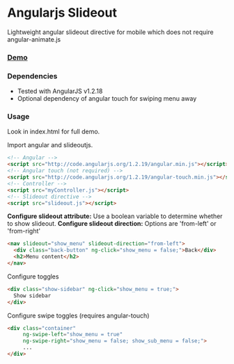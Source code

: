 # Angularjs Slideout

Lightweight angular slideout directive for mobile which does not require angular-animate.js

### [Demo](http://mfbx9da4.github.io/projects/angular-slideout)

### Dependencies

- Tested with AngularJS v1.2.18
- Optional dependency of angular touch for swiping menu away

### Usage

Look in index.html for full demo.


Import angular and slideoutjs.

```html
<!-- Angular -->
<script src="http://code.angularjs.org/1.2.19/angular.min.js"></script>
<!-- Angular touch (not required) -->
<script src="http://code.angularjs.org/1.2.19/angular-touch.min.js"></script>
<!-- Controller -->
<script src="myController.js"></script>
<!-- Slideout directive -->
<script src="slideout.js"></script>
```

**Configure slideout attribute:** Use a boolean variable to determine whether to show slideout.
**Configure slideout direction:** Options are 'from-left' or 'from-right'

```html
<nav slideout="show_menu" slideout-direction="from-left">
  <div class="back-button" ng-click="show_menu = false;">Back</div>
  <h2>Menu content</h2>
</nav>
```

Configure toggles

```html
<div class="show-sidebar" ng-click="show_menu = true;">
  Show sidebar
</div>
```

Configure swipe toggles (requires angular-touch)

```html
<div class="container"
	 ng-swipe-left="show_menu = true"
	 ng-swipe-right="show_menu = false; show_sub_menu = false;">
	 ...
</div>
```